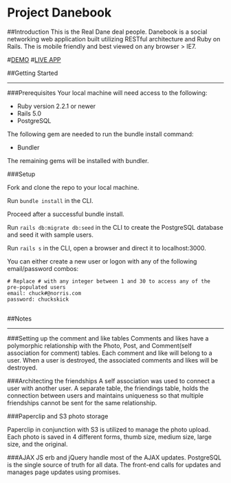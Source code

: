 Project Danebook
========

##Introduction
This is the Real Dane deal people. Danebook is a social networking web application built utilizing RESTful architecture and Ruby on Rails.  The is mobile friendly and best viewed on any browser > IE7.

#[DEMO](https://www.youtube.com/watch?v=6BuZpCvuC5o)
#[LIVE APP](https://glacial-temple-38122.herokuapp.com/)

##Getting Started
- - -

###Prerequisites
Your local machine will need access to the following:

* Ruby version 2.2.1 or newer
* Rails 5.0
* PostgreSQL

The following gem are needed to run the bundle install command:

* Bundler

The remaining gems will be installed with bundler.


###Setup

Fork and clone the repo to your local machine.

Run ```bundle install``` in the CLI.

Proceed after a successful bundle install.

Run ```rails db:migrate db:seed``` in the CLI to create the PostgreSQL database and seed it with sample users.

Run ```rails s``` in the CLI, open a browser and direct it to localhost:3000.

You can either create a new user or logon with any of the following email/password combos:

	# Replace # with any integer between 1 and 30 to access any of the pre-populated users
	email: chuck#@norris.com
	password: chuckskick

##


##Notes
- - -

###Setting up the comment and like tables
Comments and likes have a polymorphic relationship with the Photo, Post, and Comment(self association for comment) tables.  Each comment and like will belong to a user.  When a user is destroyed, the associated comments and likes will be destroyed.

###Architecting the friendships
A self association was used to connect a user with another user. A separate table, the friendings table, holds the connection between users and maintains uniqueness so that multiple friendships cannot be sent for the same relationship.

###Paperclip and S3 photo storage

Paperclip in conjunction with S3 is utilized to manage the photo upload.  Each photo is saved in 4 different forms, thumb size, medium size, large size, and the original.

###AJAX
JS erb and jQuery handle most of the AJAX updates. PostgreSQL is the single source of truth for all data. The front-end calls for updates and manages page updates using promises.
